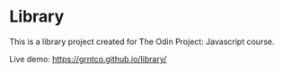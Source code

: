 # Library

This is a library project created for The Odin Project: Javascript course. 

Live demo: https://grntco.github.io/library/ 